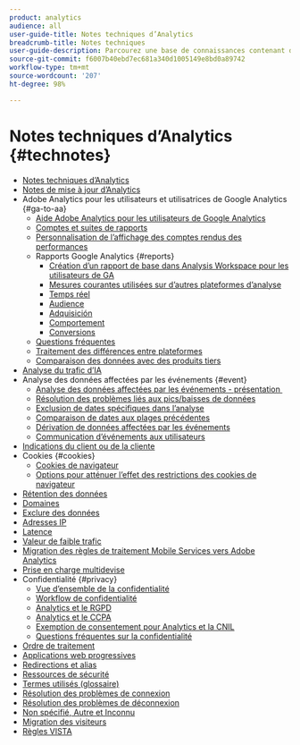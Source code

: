 ```yaml
---
product: analytics
audience: all
user-guide-title: Notes techniques d’Analytics
breadcrumb-title: Notes techniques
user-guide-description: Parcourez une base de connaissances contenant des articles utiles qui ne se rapportent pas à un outil ou à un composant Analytics spécifique.
source-git-commit: f6007b40ebd7ec681a340d1005149e8bd0a89742
workflow-type: tm+mt
source-wordcount: '207'
ht-degree: 98%

---
```



# Notes techniques d’Analytics {#technotes}

+ [Notes techniques d’Analytics](home.md)
+ [Notes de mise à jour d’Analytics](https://experienceleague.adobe.com/fr/docs/analytics/release-notes/latest)
+ Adobe Analytics pour les utilisateurs et utilisatrices de Google Analytics {#ga-to-aa}
   + [Aide Adobe Analytics pour les utilisateurs de Google Analytics](ga-to-aa/home.md)
   + [Comptes et suites de rapports](ga-to-aa/accounts.md)
   + [Personnalisation de l’affichage des comptes rendus des performances](ga-to-aa/customization.md)
   + Rapports Google Analytics {#reports}
      + [Création d’un rapport de base dans Analysis Workspace pour les utilisateurs de GA](ga-to-aa/reports/create-report.md)
      + [Mesures courantes utilisées sur d’autres plateformes d’analyse](ga-to-aa/reports/common-metrics.md)
      + [Temps réel](ga-to-aa/reports/realtime-reports.md)
      + [Audience](ga-to-aa/reports/audience-reports.md)
      + [Adquisición](ga-to-aa/reports/acquisition-reports.md)
      + [Comportement](ga-to-aa/reports/behavior-reports.md)
      + [Conversions](ga-to-aa/reports/conversions-reports.md)
   + [Questions fréquentes](ga-to-aa/faq.md)
   + [Traitement des différences entre plateformes](ga-to-aa/processing-differences.md)
   + [Comparaison des données avec des produits tiers](ga-to-aa/compare-data.md)
+ [Analyse du trafic d’IA](/help/technotes/ai-traffic.md)
+ Analyse des données affectées par les événements {#event}
   + [Analyse des données affectées par les événements - présentation &#x200B;](event/overview.md)
   + [Résolution des problèmes liés aux pics/baisses de données](event/spikes-drops.md)
   + [Exclusion de dates spécifiques dans l’analyse](event/segments.md)
   + [Comparaison de dates aux plages précédentes](event/compare-dates.md)
   + [Dérivation de données affectées par les événements](event/calcmetrics.md)
   + [Communication d’événements aux utilisateurs](event/communicate.md)
+ [Indications du client ou de la cliente](client-hints.md)
+ Cookies {#cookies}
   + [Cookies de navigateur](cookies/cookies.md)
   + [Options pour atténuer l’effet des restrictions des cookies de navigateur](cookies/cookieless.md)
+ [Rétention des données](data-retention.md)
+ [Domaines](domains.md)
+ [Exclure des données](exclude-data.md)
+ [Adresses IP](ip-addresses.md)
+ [Latence](latency.md)
+ [Valeur de faible trafic](low-traffic.md)
+ [Migration des règles de traitement Mobile Services vers Adobe Analytics](migrate-mobile.md)
+ [Prise en charge multidevise](multicurrency.md)
+ Confidentialité {#privacy}
   + [Vue d’ensemble de la confidentialité](privacy/privacy-overview.md)
   + [Workflow de confidentialité](privacy/privacy-workflow.md)
   + [Analytics et le RGPD](privacy/gdpr.md)
   + [Analytics et le CCPA](privacy/ccpa.md)
   + [Exemption de consentement pour Analytics et la CNIL](privacy/cnil-consent-exemption.md)
   + [Questions fréquentes sur la confidentialité](privacy/faq.md)
+ [Ordre de traitement](processing-order.md)
+ [Applications web progressives](pwa.md)
+ [Redirections et alias](redirects.md)
+ [Ressources de sécurité](security.md)
+ [Termes utilisés (glossaire)](terms.md)
+ [Résolution des problèmes de connexion](troubleshoot-login.md)
+ [Résolution des problèmes de déconnexion](troubleshoot-sessions.md)
+ [Non spécifié, Autre et Inconnu](unspecified.md)
+ [Migration des visiteurs](visitor-migration.md)
+ [Règles VISTA](vista.md)
